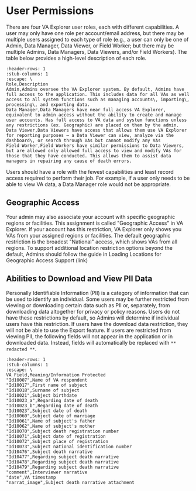# User Permissions

There are four VA Explorer user roles, each with different capabilities. A user
may only have one role per account/email address, but there may be multiple
users assigned to each type of role (e.g., a user can only be one of Admin, Data
Manager, Data Viewer, or Field Worker; but there may be multiple Admins, Data
Managers, Data Viewers, and/or Field Workers). The table below provides a
high-level description of each role.

```{csv-table}
:header-rows: 1
:stub-columns: 1
:escape: \
Role,Description
Admin,Admins oversee the VA Explorer system. By default, Admins have full access to the application. This includes data for all VAs as well access to all system functions such as managing accounts\, importing\, processing\, and exporting data.
Data Manager,Data Managers have near full access VA Explorer, equivalent to admin access without the ability to create and manage user accounts. Has full access to VA data and system functions unless any restrictions (ex. Geographic) are placed on them by the admin.
Data Viewer,Data Viewers have access that allows them use VA Explorer for reporting purposes – a Data Viewer can view, analyze via the dashboard\, or search through VAs but cannot modify any VAs
Field Worker,Field Workers have similar permissions to Data Viewers, but are allowed only allowed full access to view and modify VAs for those that they have conducted. This allows them to assist data managers in repairing any cause of death errors.
```

Users should have a role with the fewest capabilities and least record access
required to perform their job. For example, if a user only needs to be able to
view VA data, a Data Manager role would not be appropriate.

## Geographic Access

Your admin may also associate your account with specific geographic regions or
facilities. This assignment is called "Geographic Access" in VA Explorer. If
your account has this restriction, VA Explorer only shows you VAs from your
assigned regions or facilities. The default geographic restriction is the broadest
"National" access, which shows VAs from all regions. To support additional
location restriction options beyond the default, Admins should follow the guide
in Loading Locations for Geographic Access Support (link)

## Abilities to Download and View PII Data

Personally Identifiable Information (PII) is a category of information that can
be used to identify an individual. Some users may be further restricted from
viewing or downloading certain data such as PII or, separately, from downloading
data altogether for privacy or policy reasons. Users do not have these restrictions
by default, so Admins will determine if individual users have this restriction.
If users have the download data restriction, they will not be able to use the
Export feature. If users are restricted from viewing PII, the following fields
will not appear in the application or in downloaded data. Instead, fields will
automatically be replaced with `** redacted **`.

```{csv-table}
:header-rows: 1
:stub-columns: 1
:escape: \
VA Field,Meaning/Information Protected
"Id10007",Name of VA respondent
"Id10017",First name of subject
"Id10018",Surname of subject
"Id10021",Subject birthdate
"Id10023_a",Regarding date of death
"Id10023_b",Regarding date of death
"Id10023",Subject date of death
"Id10060",Subject date of marriage
"Id10061",Name of subject's father
"Id10062",Name of subject's mother
"Id10070",Subject death registration number
"Id10071",Subject date of registration
"Id10072",Subject place of registration
"Id10073",Subject national identification number
"Id10476",Subject death narrative
"Id10477",Regarding subject death narrative
"Id10478",Regarding subject death narrative
"Id10479",Regarding subject death narrative
"comment",Interviewer narrative
"date",VA timestamp
"narrat_image",Subject death narrative attachment
```

